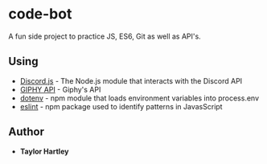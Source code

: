 # code-bot
A fun side project to practice JS, ES6, Git as well as API's.


## Using
* [Discord.js](https://discord.js.org/#/docs/main/stable/general/welcome) - The Node.js module that interacts with the Discord API
* [GIPHY API](https://developers.giphy.com/docs/) - Giphy's API
* [dotenv](https://github.com/motdotla/dotenv) - npm module that loads environment variables into process.env
* [eslint](https://www.npmjs.com/package/eslint) - npm package used to identify patterns in JavasScript


## Author
* **Taylor Hartley** 